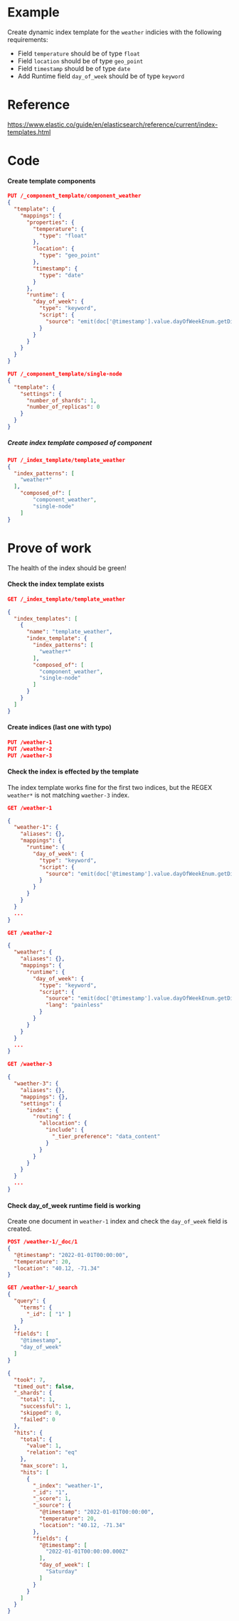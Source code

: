 # Example
Create dynamic index template for the `weather` indicies with the following requirements:
- Field `temperature` should be of type `float`
- Field `location` should be of type `geo_point`
- Field `timestamp` should be of type `date`
- Add Runtime field `day_of_week` should be of type `keyword`

# Reference
https://www.elastic.co/guide/en/elasticsearch/reference/current/index-templates.html

# Code
#### Create template components
```json
PUT /_component_template/component_weather
{
  "template": {
    "mappings": {
      "properties": {
        "temperature": {
          "type": "float"
        },
        "location": {
          "type": "geo_point"
        },
        "timestamp": {
          "type": "date"
        }
      },
      "runtime": {
        "day_of_week": {
          "type": "keyword",
          "script": {
            "source": "emit(doc['@timestamp'].value.dayOfWeekEnum.getDisplayName(TextStyle.FULL, Locale.ROOT))"
          }
        }
      }
    }
  }
}
```

```json
PUT /_component_template/single-node
{
  "template": {
    "settings": {
      "number_of_shards": 1,
      "number_of_replicas": 0
    }
  }
}
```
##### Create index template composed of component
```json
PUT /_index_template/template_weather
{
  "index_patterns": [
    "weather*"
  ],
    "composed_of": [
        "component_weather",
        "single-node"
    ]
}
```
# Prove of work
The health of the index should be green!

#### Check the index template exists

```json
GET /_index_template/template_weather
```
```json
{
  "index_templates": [
    {
      "name": "template_weather",
      "index_template": {
        "index_patterns": [
          "weather*"
        ],
        "composed_of": [
          "component_weather",
          "single-node"
        ]
      }
    }
  ]
}
```

#### Create indices (last one with typo)
```json
PUT /weather-1
PUT /weather-2
PUT /waether-3
```


#### Check the index is effected by the template

The index template works fine for the first two indices, but the REGEX `weather*` is not matching `waether-3` index.

```json
GET /weather-1
```
```json
{
  "weather-1": {
    "aliases": {},
    "mappings": {
      "runtime": {
        "day_of_week": {
          "type": "keyword",
          "script": {
            "source": "emit(doc['@timestamp'].value.dayOfWeekEnum.getDisplayName(TextStyle.FULL, Locale.ROOT))"
          }
        }
      }
    }
  }
  ...
}
```

```json
GET /weather-2
```
```json
{
  "weather": {
    "aliases": {},
    "mappings": {
      "runtime": {
        "day_of_week": {
          "type": "keyword",
          "script": {
            "source": "emit(doc['@timestamp'].value.dayOfWeekEnum.getDisplayName(TextStyle.FULL, Locale.ROOT))",
            "lang": "painless"
          }
        }
      }
    }
  }
  ...
}
```

```json
GET /waether-3
```
```json
{
  "waether-3": {
    "aliases": {},
    "mappings": {},
    "settings": {
      "index": {
        "routing": {
          "allocation": {
            "include": {
              "_tier_preference": "data_content"
            }
          }
        }
      }
    }
  }
  ...
}
```

#### Check day_of_week runtime field is working

Create one document in `weather-1` index and check the `day_of_week` field is created.

```json
POST /weather-1/_doc/1
{
  "@timestamp": "2022-01-01T00:00:00",
  "temperature": 20,
  "location": "40.12, -71.34"
}
```

```json
GET /weather-1/_search
{
  "query": {
    "terms": {
      "_id": [ "1" ] 
    }
  },
  "fields": [
    "@timestamp",
    "day_of_week"
  ]
}
```
```json
{
  "took": 7,
  "timed_out": false,
  "_shards": {
    "total": 1,
    "successful": 1,
    "skipped": 0,
    "failed": 0
  },
  "hits": {
    "total": {
      "value": 1,
      "relation": "eq"
    },
    "max_score": 1,
    "hits": [
      {
        "_index": "weather-1",
        "_id": "1",
        "_score": 1,
        "_source": {
          "@timestamp": "2022-01-01T00:00:00",
          "temperature": 20,
          "location": "40.12, -71.34"
        },
        "fields": {
          "@timestamp": [
            "2022-01-01T00:00:00.000Z"
          ],
          "day_of_week": [
            "Saturday"
          ]
        }
      }
    ]
  }
}
```

